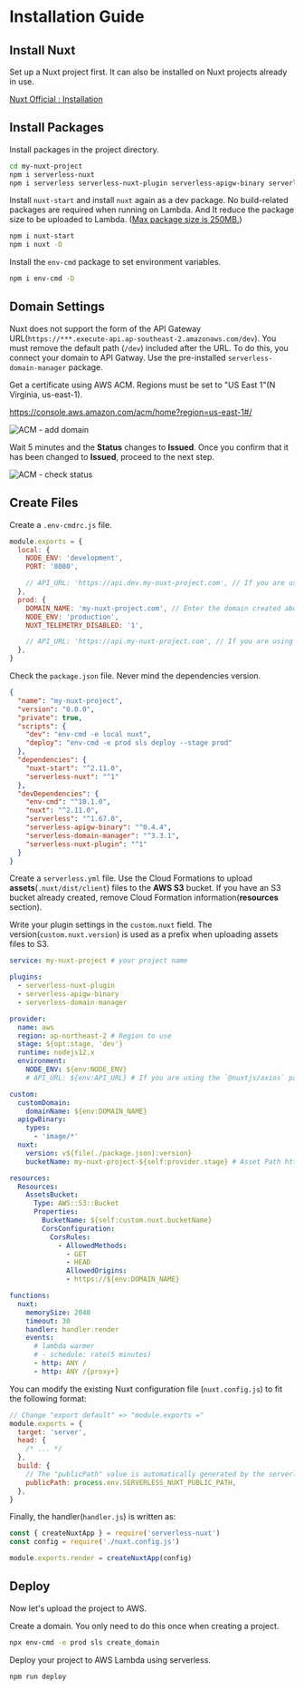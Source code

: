 # Installation Guide

## Install Nuxt

Set up a Nuxt project first. It can also be installed on Nuxt projects already in use.

[Nuxt Official : Installation](https://nuxtjs.org/guide/installation/)

## Install Packages

Install packages in the project directory.

```bash
cd my-nuxt-project
npm i serverless-nuxt
npm i serverless serverless-nuxt-plugin serverless-apigw-binary serverless-domain-manager -D
```

Install `nuxt-start` and install `nuxt` again as a dev package. No build-related packages are required when running on Lambda. And It reduce the package size to be uploaded to Lambda. ([Max package size is 250MB.](https://docs.aws.amazon.com/lambda/latest/dg/gettingstarted-limits.html))

```bash
npm i nuxt-start
npm i nuxt -D
```

Install the `env-cmd` package to set environment variables.

```bash
npm i env-cmd -D
```

## Domain Settings

Nuxt does not support the form of the API Gateway URL(`https://***.execute-api.ap-southeast-2.amazonaws.com/dev`). You must remove the default path (`/dev`) included after the URL. To do this, you connect your domain to API Gatway. Use the pre-installed `serverless-domain-manager` package.

Get a certificate using AWS ACM. Regions must be set to "US East 1"(N Virginia, us-east-1).

https://console.aws.amazon.com/acm/home?region=us-east-1#/

![ACM - add domain](images/readme1.png)

Wait 5 minutes and the **Status** changes to **Issued**. Once you confirm that it has been changed to **Issued**, proceed to the next step.

![ACM - check status](images/readme2.png)

## Create Files

Create a `.env-cmdrc.js` file.

```js
module.exports = {
  local: {
    NODE_ENV: 'development',
    PORT: '8080',

    // API_URL: 'https://api.dev.my-nuxt-project.com', // If you are using the `@nuxtjs/axios` package, you need to set environment variables.
  },
  prod: {
    DOMAIN_NAME: 'my-nuxt-project.com', // Enter the domain created above.
    NODE_ENV: 'production',
    NUXT_TELEMETRY_DISABLED: '1',

    // API_URL: 'https://api.my-nuxt-project.com', // If you are using the `@nuxtjs/axios` package, you need to set environment variables.
  },
}
```

Check the `package.json` file. Never mind the dependencies version.

```json
{
  "name": "my-nuxt-project",
  "version": "0.0.0",
  "private": true,
  "scripts": {
    "dev": "env-cmd -e local nuxt",
    "deploy": "env-cmd -e prod sls deploy --stage prod"
  },
  "dependencies": {
    "nuxt-start": "^2.11.0",
    "serverless-nuxt": "^1"
  },
  "devDependencies": {
    "env-cmd": "^10.1.0",
    "nuxt": "^2.11.0",
    "serverless": "^1.67.0",
    "serverless-apigw-binary": "^0.4.4",
    "serverless-domain-manager": "^3.3.1",
    "serverless-nuxt-plugin": "^1"
  }
}
```

Create a `serverless.yml` file. Use the Cloud Formations to upload **assets**(`.nuxt/dist/client`) files to the **AWS S3** bucket. If you have an S3 bucket already created, remove Cloud Formation information(**resources** section).

Write your plugin settings in the `custom.nuxt` field. The version(`custom.nuxt.version`) is used as a prefix when uploading assets files to S3.

```yml
service: my-nuxt-project # your project name

plugins:
  - serverless-nuxt-plugin
  - serverless-apigw-binary
  - serverless-domain-manager

provider:
  name: aws
  region: ap-northeast-2 # Region to use
  stage: ${opt:stage, 'dev'}
  runtime: nodejs12.x
  environment:
    NODE_ENV: ${env:NODE_ENV}
    # API_URL: ${env:API_URL} # If you are using the `@nuxtjs/axios` package, you need to set environment variables.

custom:
  customDomain:
    domainName: ${env:DOMAIN_NAME}
  apigwBinary:
    types:
      - 'image/*'
  nuxt:
    version: v${file(./package.json):version}
    bucketName: my-nuxt-project-${self:provider.stage} # Asset Path https://my-nuxt-project-prod.s3.amazonaws.com/v1.3.1/

resources:
  Resources:
    AssetsBucket:
      Type: AWS::S3::Bucket
      Properties:
        BucketName: ${self:custom.nuxt.bucketName}
        CorsConfiguration:
          CorsRules:
            - AllowedMethods:
              - GET
              - HEAD
              AllowedOrigins:
              - https://${env:DOMAIN_NAME}

functions:
  nuxt:
    memorySize: 2048
    timeout: 30
    handler: handler.render
    events:
      # lambda warmer
      # - schedule: rate(5 minutes)
      - http: ANY /
      - http: ANY /{proxy+}
```

You can modify the existing Nuxt configuration file (`nuxt.config.js`) to fit the following format:

```js
// Change "export default" => "module.exports ="
module.exports = {
  target: 'server',
  head: {
    /* ... */
  },
  build: {
    // The "publicPath" value is automatically generated by the serverless-nuxt plug-in
    publicPath: process.env.SERVERLESS_NUXT_PUBLIC_PATH,
  },
}
```

Finally, the handler(`handler.js`) is written as:

```js
const { createNuxtApp } = require('serverless-nuxt')
const config = require('./nuxt.config.js')

module.exports.render = createNuxtApp(config)
```

## Deploy

Now let's upload the project to AWS.

Create a domain. You only need to do this once when creating a project.

```bash
npx env-cmd -e prod sls create_domain
```

Deploy your project to AWS Lambda using serverless.

```bash
npm run deploy
```
